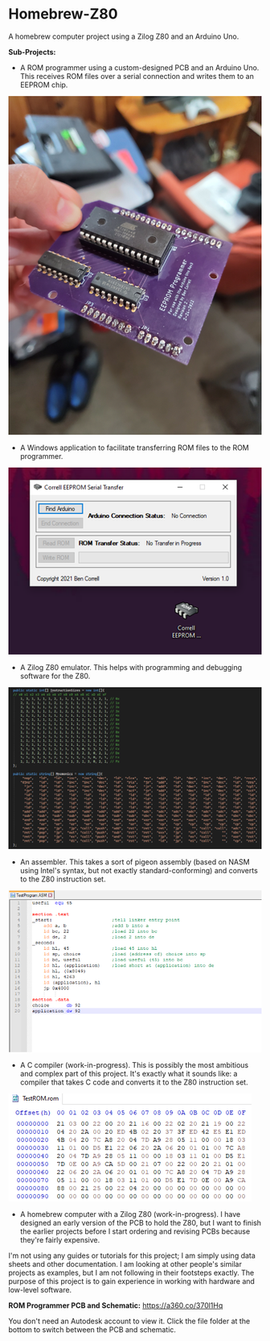 # Homebrew-Z80
A homebrew computer project using a Zilog Z80 and an Arduino Uno.

<b>Sub-Projects:</b>

- A ROM programmer using a custom-designed PCB and an Arduino Uno. This receives ROM files over a serial connection and writes them to an EEPROM chip.

![pcb image](/Photos/PCB.jpg)

- A Windows application to facilitate transferring ROM files to the ROM programmer.

![transfer image](/Photos/Transfer.png)

- A Zilog Z80 emulator. This helps with programming and debugging software for the Z80.

![emu image](/Photos/Code.png)

- An assembler. This takes a sort of pigeon assembly (based on NASM using Intel's syntax, but not exactly standard-conforming) and converts to the Z80 instruction set.

![assembly image](/Photos/Assembly.png)

- A C compiler (work-in-progress). This is possibly the most ambitious and complex part of this project. It's exactly what it sounds like: a compiler that takes C code and converts it to the Z80 instruction set.

![c image](/Photos/C_Assembly.png)

- A homebrew computer with a Zilog Z80 (work-in-progress). I have designed an early version of the PCB to hold the Z80, but I want to finish the earlier projects before I start ordering and revising PCBs because they're fairly expensive.

I'm not using any guides or tutorials for this project; I am simply using data sheets and other documentation. I am looking at other people's similar projects as examples, but I am not following in their footsteps exactly. The purpose of this project is to gain experience in working with hardware and low-level software.

<b>ROM Programmer PCB and Schematic:</b> https://a360.co/370l1Hq

You don't need an Autodesk account to view it. Click the file folder at the bottom to switch between the PCB and schematic.
